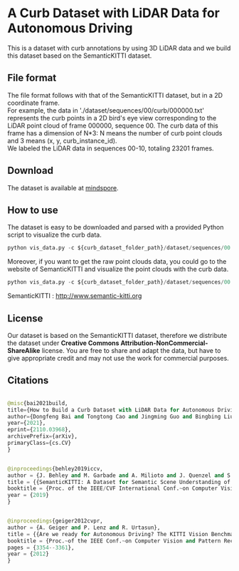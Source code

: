 # A Curb Dataset with LiDAR Data for Autonomous Driving

This is a dataset with curb annotations by using 3D LiDAR data and we build this dataset based on the SemanticKITTI dataset.

## File format

The file format follows with that of the SemanticKITTI dataset, but in a 2D coordinate frame. \
For example, the data in './dataset/sequences/00/curb/000000.txt' represents the curb points in a 2D bird's eye view corresponding to the LiDAR point cloud of frame 000000, sequence 00. The curb data of this frame has a dimension of N*3: N means the number of curb point clouds and 3 means (x, y, curb_instance_id). \
We labeled the LiDAR data in sequences 00-10, totaling 23201 frames.

## Download

The dataset is available at [mindspore](https://download.mindspore.cn/dataset/).

## How to use

The dataset is easy to be downloaded and parsed with a provided Python script to visualize the curb data.

```python
python vis_data.py -c ${curb_dataset_folder_path}/dataset/sequences/00
```

Moreover, if you want to get the raw point clouds data, you could go to the website of SemanticKITTI and visualize the point clouds with the curb data.

```python
python vis_data.py -c ${curb_dataset_folder_path}/dataset/sequences/00 -d ${SemanticKITTI_folder_path}/dataset/sequences/00
```

SemanticKITTI : http://www.semantic-kitti.org

## License

Our dataset is based on the SemanticKITTI dataset, therefore we distribute the dataset under **Creative Commons Attribution-NonCommercial-ShareAlike** license. You are free to share and adapt the data, but have to give appropriate credit and may not use the work for commercial purposes.

## Citations

>

```python

@misc{bai2021build,
title={How to Build a Curb Dataset with LiDAR Data for Autonomous Driving},
author={Dongfeng Bai and Tongtong Cao and Jingming Guo and Bingbing Liu},
year={2021},
eprint={2110.03968},
archivePrefix={arXiv},
primaryClass={cs.CV}
}
```

>

```python

@inproceedings{behley2019iccv,
author = {J. Behley and M. Garbade and A. Milioto and J. Quenzel and S. Behnke and C. Stachniss and J. Gall},
title = {{SemanticKITTI: A Dataset for Semantic Scene Understanding of LiDAR Sequences}},
booktitle = {Proc. of the IEEE/CVF International Conf.~on Computer Vision (ICCV)},
year = {2019}
}
```

>

```python

@inproceedings{geiger2012cvpr,
author = {A. Geiger and P. Lenz and R. Urtasun},
title = {{Are we ready for Autonomous Driving? The KITTI Vision Benchmark Suite}},
booktitle = {Proc.~of the IEEE Conf.~on Computer Vision and Pattern Recognition (CVPR)},
pages = {3354--3361},
year = {2012}
}
```